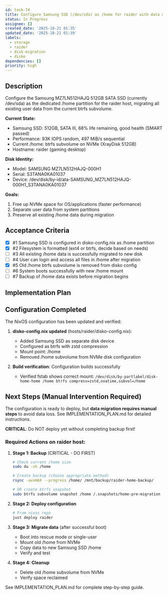 ```yaml
---
id: task-74
title: Configure Samsung SSD (/dev/sda) as /home for raider with data migration
status: In Progress
assignee: []
created_date: '2025-10-21 01:35'
updated_date: '2025-10-21 01:39'
labels:
  - storage
  - raider
  - disk-migration
  - disko
dependencies: []
priority: high
---
```


## Description

<!-- SECTION:DESCRIPTION:BEGIN -->
Configure the Samsung MZ7LN512HAJQ 512GB SATA SSD (currently /dev/sda) as the dedicated /home partition for the raider host, migrating all existing user data from the current btrfs subvolume.

**Current State:**
- Samsung SSD: 512GB, SATA III, 68% life remaining, good health (SMART passed)
- Performance: 93K IOPS random, 497 MiB/s sequential
- Current /home: btrfs subvolume on NVMe (XrayDisk 512GB)
- Hostname: raider (gaming desktop)

**Disk Identity:**
- Model: SAMSUNG MZ7LN512HAJQ-000H1
- Serial: S3TANA0KA01037
- Device: /dev/disk/by-id/ata-SAMSUNG_MZ7LN512HAJQ-000H1_S3TANA0KA01037

**Goals:**
1. Free up NVMe space for OS/applications (faster performance)
2. Separate user data from system partitions
3. Preserve all existing /home data during migration
<!-- SECTION:DESCRIPTION:END -->

## Acceptance Criteria
<!-- AC:BEGIN -->
- [x] #1 Samsung SSD is configured in disko-config.nix as /home partition
- [x] #2 Filesystem is formatted (ext4 or btrfs, decide based on needs)
- [ ] #3 All existing /home data is successfully migrated to new disk
- [ ] #4 User can login and access all files in /home after migration
- [x] #5 Old /home btrfs subvolume is removed from disko config
- [ ] #6 System boots successfully with new /home mount
- [ ] #7 Backup of /home data exists before migration begins
<!-- AC:END -->

## Implementation Plan

<!-- SECTION:PLAN:BEGIN -->
## Configuration Completed

The NixOS configuration has been updated and verified:

1. **disko-config.nix updated** (hosts/raider/disko-config.nix):
   - Added Samsung SSD as separate disk device
   - Configured as btrfs with zstd compression
   - Mount point: /home
   - Removed /home subvolume from NVMe disk configuration

2. **Build verification**: Configuration builds successfully
   - Verified fstab shows correct mount: `/dev/disk/by-partlabel/disk-home-home /home btrfs compress=zstd,noatime,subvol=/home`

## Next Steps (Manual Intervention Required)

The configuration is ready to deploy, but **data migration requires manual steps** to avoid data loss. See IMPLEMENTATION_PLAN.md for detailed instructions.

**CRITICAL**: Do NOT deploy yet without completing backup first!

### Required Actions on raider host:

1. **Stage 1: Backup** (CRITICAL - DO FIRST)
   ```bash
   # Check current /home size
   sudo du -sh /home
   
   # Create backup (choose appropriate method)
   rsync -avxHAX --progress /home/ /mnt/backup/raider-home-backup/
   
   # OR create btrfs snapshot
   sudo btrfs subvolume snapshot /home /.snapshots/home-pre-migration
   ```

2. **Stage 2: Deploy configuration**
   ```bash
   # From nixos repo
   just deploy raider
   ```

3. **Stage 3: Migrate data** (after successful boot)
   - Boot into rescue mode or single-user
   - Mount old /home from NVMe
   - Copy data to new Samsung SSD /home
   - Verify and test

4. **Stage 4: Cleanup**
   - Delete old /home subvolume from NVMe
   - Verify space reclaimed

See IMPLEMENTATION_PLAN.md for complete step-by-step guide.
<!-- SECTION:PLAN:END -->
